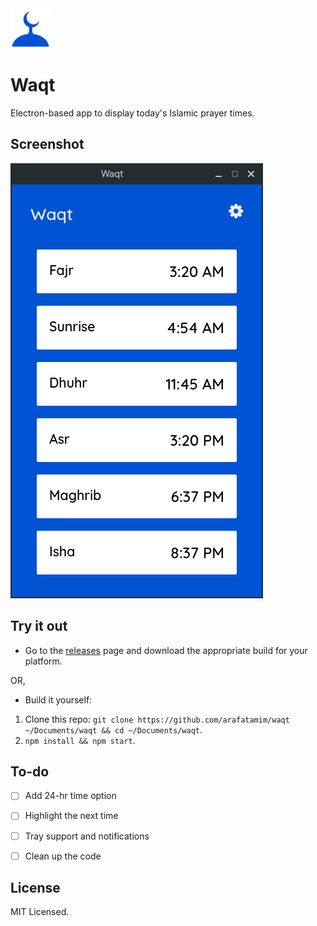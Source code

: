 <img src="/build/icon.png?raw=true" height="64" width="64">

# Waqt
Electron-based app to display today's Islamic prayer times.

## Screenshot
<img src="screenshot.png?raw=true">

## Try it out
- Go to the [releases](https://github.com/arafatamim/waqt/releases) page and download the appropriate build for your platform.

OR,
- Build it yourself:
1. Clone this repo: `git clone https://github.com/arafatamim/waqt ~/Documents/waqt && cd ~/Documents/waqt`.
2. `npm install && npm start`.

## To-do
- [ ] Add 24-hr time option
- [ ] Highlight the next time
- [ ] Tray support and notifications
- [ ] Clean up the code


## License
MIT Licensed.
